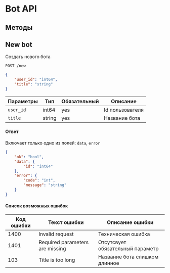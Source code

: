 # Bot API

## Методы

## New bot

Создать нового бота

```plaintext
POST /new
```

```json
{
    "user_id": "int64",
    "title": "string"
}
```

Параметры | Тип | Обязательный | Описание 
--------- | ---- | -------- | -----------
`user_id` | int64 | yes | Id пользователя
`title` | string | yes | Название бота

#### Ответ

Включает только одно из полей: `data`, `error`

```json
{
    "ok": "bool",
    "data": {
        "id": "int64"
    },
    "error": {
        "code": "int",
        "message": "string"
    }
}

```

#### Список возможных ошибок

Код ошибки | Текст ошибки | Описание ошибки
----- | ----- | -----
1400 | Invalid request | Техническая ошибка
1401 | Required parameters are missing | Отсутсвует обязательный параметр
103 | Title is too long | Название бота слишком длинное
